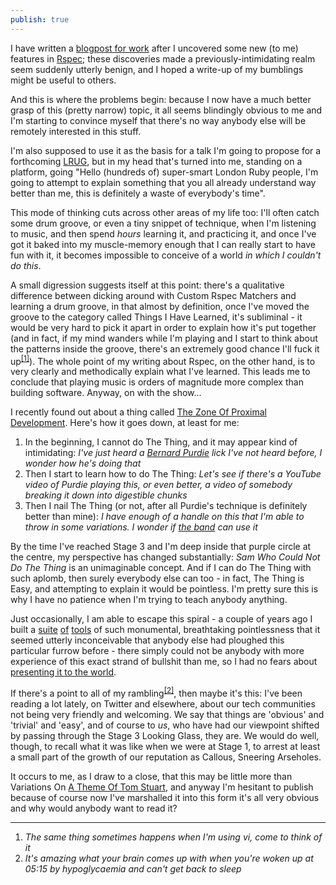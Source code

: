 ```yaml
---
publish: true
---
```


I have written a [blogpost for work](http://labs.theodi.org/blog/2016/01/07/kicking-aruba-into-a-bin/) after I uncovered some new (to me) features in [Rspec](http://rspec.info/); these discoveries made a previously-intimidating realm seem suddenly utterly benign, and I hoped a write-up of my bumblings might be useful to others.

And this is where the problems begin: because I now have a much better grasp of this (pretty narrow) topic, it all seems blindingly obvious to me and I'm starting to convince myself that there's no way anybody else will be remotely interested in this stuff.

I'm also supposed to use it as the basis for a talk I'm going to propose for a forthcoming [LRUG](http://lrug.org/), but in my head that's turned into me, standing on a platform, going "Hello (hundreds of) super-smart London Ruby people, I'm going to attempt to explain something that you all already understand way better than me, this is definitely a waste of everybody's time".

This mode of thinking cuts across other areas of my life too: I'll often catch some drum groove, or even a tiny snippet of technique, when I'm listening to music, and then spend _hours_ learning it, and practicing it, and once I've got it baked into my muscle-memory enough that I can really start to have fun with it, it becomes impossible to conceive of a world _in which I couldn't do this_.

A small digression suggests itself at this point: there's a qualitative difference between dicking around with Custom Rspec Matchers and learning a drum groove, in that almost by definition, once I've moved the groove to the category called Things I Have Learned, it's subliminal - it would be very hard to pick it apart in order to explain how it's put together (and in fact, if my mind wanders while I'm playing and I start to think about the patterns inside the groove, there's an extremely good chance I'll fuck it up<sup>[[1]](#1)</sup>). The whole point of my writing about Rspec, on the other hand, is to very clearly and methodically explain what I've learned. This leads me to conclude that playing music is orders of magnitude more complex than building software. Anyway, on with the show...

I recently found out about a thing called [The Zone Of Proximal Development](https://en.wikipedia.org/wiki/Zone_of_proximal_development). Here's how it goes down, at least for me:

1. In the beginning, I cannot do The Thing, and it may appear kind of intimidating: _I've just heard a [Bernard Purdie](https://www.youtube.com/watch?v=E9E0WxLbqVA&list=PLuPLM2FI60-OIgFTc9YCrGgH5XWGT6znV) lick I've not heard before, I wonder how he's doing that_
1. Then I start to learn how to do The Thing: _Let's see if there's a YouTube video of Purdie playing this, or even better, a video of somebody breaking it down into digestible chunks_
1. Then I nail The Thing (or not, after all Purdie's technique is definitely better than mine): _I have enough of a handle on this that I'm able to throw in some variations. I wonder if [the band](http://rawfunkmaharishi.uk/) can use it_

By the time I've reached Stage 3 and I'm deep inside that purple circle at the centre, my perspective has changed substantially: _Sam Who Could Not Do The Thing_ is an unimaginable concept. And if I can do The Thing with such aplomb, then surely everybody else can too - in fact, The Thing is Easy, and attempting to explain it would be pointless. I'm pretty sure this is why I have no patience when I'm trying to teach anybody anything.

Just occasionally, I am able to escape this spiral - a couple of years ago I built a [suite](http://uncleclive.herokuapp.com/) [of](http://pokrovsky.herokuapp.com/) [tools](http://dead-cockroach.herokuapp.com/) of such monumental, breathtaking pointlessness that it seemed utterly inconceivable that anybody else had ploughed this particular furrow before - there simply could not be anybody with more experience of this exact strand of bullshit than me, so I had no fears about [presenting it to the world](//pikesley.org/talks/#vandalising-your-github-commit-history-emf-2014).

If there's a point to all of my rambling<sup>[[2]](#2)</sup>, then maybe it's this: I've been reading a lot lately, on Twitter and elsewhere, about our tech communities not being very friendly and welcoming. We say that things are 'obvious' and 'trivial' and 'easy', and of course to _us_, who have had our viewpoint shifted by passing through the Stage 3 Looking Glass, they are. We would do well, though, to recall what it was like when we were at Stage 1, to arrest at least a small part of the growth of our reputation as Callous, Sneering Arseholes.

It occurs to me, as I draw to a close, that this may be little more than Variations On [A Theme Of Tom Stuart](http://codon.com/i-have-no-idea-what-im-doing), and anyway I'm hesitant to publish because of course now I've marshalled it into this form it's all very obvious and why would anybody want to read it?

---

1. <a id="1"></a> _The same thing sometimes happens when I'm using vi, come to think of it_
2. <a id="2"></a> _It's amazing what your brain comes up with when you're woken up at 05:15 by hypoglycaemia and can't get back to sleep_
